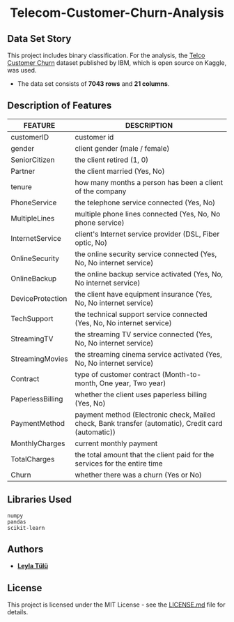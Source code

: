 <h1 align="center">Telecom-Customer-Churn-Analysis</h1> 

## Data Set Story
This project includes binary classification. For the analysis, the [Telco Customer Churn](https://www.kaggle.com/blastchar/telco-customer-churn) dataset published by IBM, which is open source on Kaggle, was used. 
  * The data set consists of **7043 rows** and **21 columns**. 

## Description of Features
|**FEATURE**|**DESCRIPTION**|
|---|---|
|customerID|customer id|
|gender|client gender (male / female)|
|SeniorCitizen|the client retired (1, 0)|
|Partner|the client married (Yes, No)|
|tenure|how many months a person has been a client of the company|
|PhoneService|the telephone service connected (Yes, No)|
|MultipleLines|multiple phone lines connected (Yes, No, No phone service)|
|InternetService|client's Internet service provider (DSL, Fiber optic, No)|
|OnlineSecurity|the online security service connected (Yes, No, No internet service)|
|OnlineBackup|the online backup service activated (Yes, No, No internet service)|
|DeviceProtection|the client have equipment insurance (Yes, No, No internet service)|
|TechSupport|the technical support service connected (Yes, No, No internet service)|
|StreamingTV|the streaming TV service connected (Yes, No, No internet service)|
|StreamingMovies|the streaming cinema service activated (Yes, No, No internet service)|
|Contract|type of customer contract (Month-to-month, One year, Two year)|
|PaperlessBilling|whether the client uses paperless billing (Yes, No)|
|PaymentMethod|payment method (Electronic check, Mailed check, Bank transfer (automatic), Credit card (automatic))|
|MonthlyCharges|current monthly payment|
|TotalCharges|the total amount that the client paid for the services for the entire time|
|Churn|whether there was a churn (Yes or No)|

## Libraries Used

    numpy 
    pandas 
    scikit-learn 

## Authors
* **[Leyla Tülü](https://github.com/leylatulu)**

## License
This project is licensed under the MIT License - see the [LICENSE.md](LICENSE.md) file for details.
